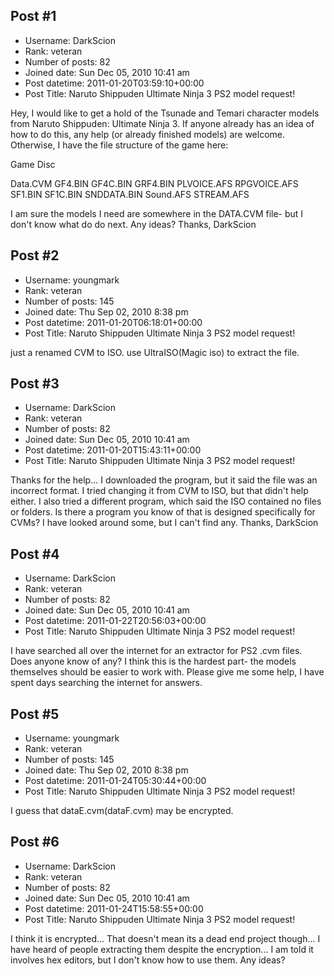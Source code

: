 ## Post #1
- Username: DarkScion
- Rank: veteran
- Number of posts: 82
- Joined date: Sun Dec 05, 2010 10:41 am
- Post datetime: 2011-01-20T03:59:10+00:00
- Post Title: Naruto Shippuden Ultimate Ninja 3 PS2 model request!

Hey,
I would like to get a hold of the Tsunade and Temari character models from Naruto Shippuden: Ultimate Ninja 3. If anyone already has an idea of how to do this, any help (or already finished models) are welcome. Otherwise, I have the file structure of the game here:

Game Disc

Data.CVM
GF4.BIN
GF4C.BIN
GRF4.BIN
PLVOICE.AFS
RPGVOICE.AFS
SF1.BIN
SF1C.BIN
SNDDATA.BIN
Sound.AFS
STREAM.AFS

I am sure the models I need are somewhere in the DATA.CVM file- but I don't know what do do next. Any ideas?
Thanks,
DarkScion
## Post #2
- Username: youngmark
- Rank: veteran
- Number of posts: 145
- Joined date: Thu Sep 02, 2010 8:38 pm
- Post datetime: 2011-01-20T06:18:01+00:00
- Post Title: Naruto Shippuden Ultimate Ninja 3 PS2 model request!

just a renamed CVM to ISO.
use UltraISO(Magic iso) to extract the file.
## Post #3
- Username: DarkScion
- Rank: veteran
- Number of posts: 82
- Joined date: Sun Dec 05, 2010 10:41 am
- Post datetime: 2011-01-20T15:43:11+00:00
- Post Title: Naruto Shippuden Ultimate Ninja 3 PS2 model request!

Thanks for the help... I downloaded the program, but it said the file was an incorrect format. I tried changing it from CVM to ISO, but that didn't help either. I also tried a different program, which said the ISO contained no files or folders. Is there a program you know of that is designed specifically for CVMs? I have looked around some, but I can't find any.
Thanks,
DarkScion
## Post #4
- Username: DarkScion
- Rank: veteran
- Number of posts: 82
- Joined date: Sun Dec 05, 2010 10:41 am
- Post datetime: 2011-01-22T20:56:03+00:00
- Post Title: Naruto Shippuden Ultimate Ninja 3 PS2 model request!

I have searched all over the internet for an extractor for PS2 .cvm files. Does anyone know of any? I think this is the hardest part- the models themselves should be easier to work with. Please give me some help, I have spent days searching the internet for answers.
## Post #5
- Username: youngmark
- Rank: veteran
- Number of posts: 145
- Joined date: Thu Sep 02, 2010 8:38 pm
- Post datetime: 2011-01-24T05:30:44+00:00
- Post Title: Naruto Shippuden Ultimate Ninja 3 PS2 model request!

I guess that dataE.cvm(dataF.cvm) may be encrypted.
## Post #6
- Username: DarkScion
- Rank: veteran
- Number of posts: 82
- Joined date: Sun Dec 05, 2010 10:41 am
- Post datetime: 2011-01-24T15:58:55+00:00
- Post Title: Naruto Shippuden Ultimate Ninja 3 PS2 model request!

I think it is encrypted... That doesn't mean its a dead end project though... I have heard of people extracting them despite the encryption... I am told it involves hex editors, but I don't know how to use them. Any ideas?
